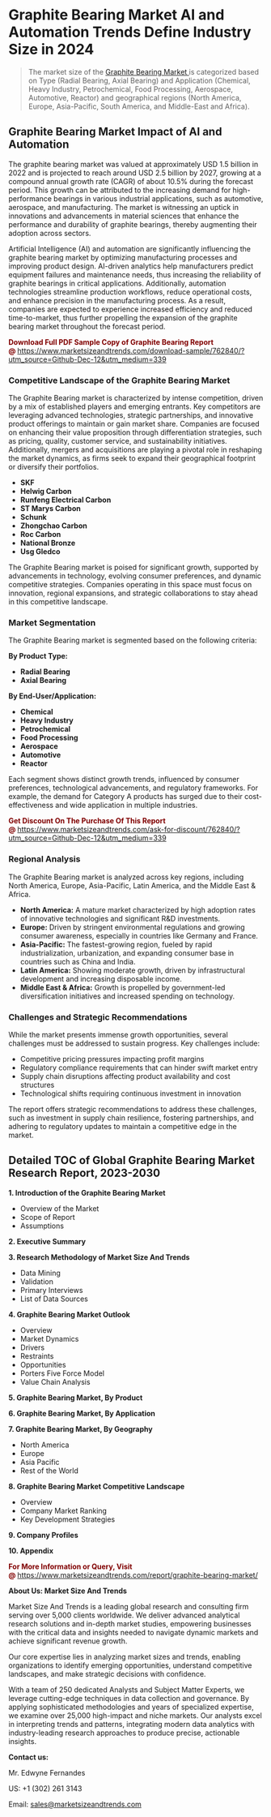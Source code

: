 <H1>Graphite Bearing Market AI and Automation Trends Define Industry Size in 2024</H1><blockquote><p>The market size of the <a href="https://www.marketsizeandtrends.com/download-sample/762840/?utm_source=Github-Dec-12&amp;utm_medium=339" target="_blank">Graphite Bearing Market </a>is categorized based on Type (Radial Bearing, Axial Bearing) and Application (Chemical, Heavy Industry, Petrochemical, Food Processing, Aerospace, Automotive, Reactor) and geographical regions (North America, Europe, Asia-Pacific, South America, and Middle-East and Africa).</p></blockquote><p><h2>Graphite Bearing Market Impact of AI and Automation</h2><p>The graphite bearing market was valued at approximately USD 1.5 billion in 2022 and is projected to reach around USD 2.5 billion by 2027, growing at a compound annual growth rate (CAGR) of about 10.5% during the forecast period. This growth can be attributed to the increasing demand for high-performance bearings in various industrial applications, such as automotive, aerospace, and manufacturing. The market is witnessing an uptick in innovations and advancements in material sciences that enhance the performance and durability of graphite bearings, thereby augmenting their adoption across sectors.</p><p>Artificial Intelligence (AI) and automation are significantly influencing the graphite bearing market by optimizing manufacturing processes and improving product design. AI-driven analytics help manufacturers predict equipment failures and maintenance needs, thus increasing the reliability of graphite bearings in critical applications. Additionally, automation technologies streamline production workflows, reduce operational costs, and enhance precision in the manufacturing process. As a result, companies are expected to experience increased efficiency and reduced time-to-market, thus further propelling the expansion of the graphite bearing market throughout the forecast period.</p></p><p><strong><span style="color: #800000;">Download Full PDF Sample Copy of Graphite Bearing Report @</span>&nbsp;</strong><a href="https://www.marketsizeandtrends.com/download-sample/762840/?utm_source=Github-Dec-12&amp;utm_medium=339">https://www.marketsizeandtrends.com/download-sample/762840/?utm_source=Github-Dec-12&amp;utm_medium=339</a></p><h3>Competitive Landscape of the Graphite Bearing Market</h3><p>The Graphite Bearing market is characterized by intense competition, driven by a mix of established players and emerging entrants. Key competitors are leveraging advanced technologies, strategic partnerships, and innovative product offerings to maintain or gain market share. Companies are focused on enhancing their value proposition through differentiation strategies, such as pricing, quality, customer service, and sustainability initiatives. Additionally, mergers and acquisitions are playing a pivotal role in reshaping the market dynamics, as firms seek to expand their geographical footprint or diversify their portfolios.</p><p><strong><p><ul><li>SKF </li><li> Helwig Carbon </li><li> Runfeng Electrical Carbon </li><li> ST Marys Carbon </li><li> Schunk </li><li> Zhongchao Carbon </li><li> Roc Carbon </li><li> National Bronze </li><li> Usg Gledco</p></li></ul></p></strong></p><p>The Graphite Bearing market is poised for significant growth, supported by advancements in technology, evolving consumer preferences, and dynamic competitive strategies. Companies operating in this space must focus on innovation, regional expansions, and strategic collaborations to stay ahead in this competitive landscape.</p><h3>Market Segmentation</h3><p>The Graphite Bearing market is segmented based on the following criteria:</p><p><strong>By Product Type:</strong></p><p><strong><p><ul><li>Radial Bearing </li><li> Axial Bearing</p></li></ul></p></strong></p><p><strong>By End-User/Application:</strong></p><p><strong><p><ul><li>Chemical </li><li> Heavy Industry </li><li> Petrochemical </li><li> Food Processing </li><li> Aerospace </li><li> Automotive </li><li> Reactor</p></li></ul></p></strong></p><p>Each segment shows distinct growth trends, influenced by consumer preferences, technological advancements, and regulatory frameworks. For example, the demand for Category A products has surged due to their cost-effectiveness and wide application in multiple industries.</p><p><strong><span style="color: #800000;">Get Discount On The Purchase Of This Report @&nbsp;</span></strong><a href="https://www.marketsizeandtrends.com/ask-for-discount/762840/?utm_source=Github-Dec-12&amp;utm_medium=339">https://www.marketsizeandtrends.com/ask-for-discount/762840/?utm_source=Github-Dec-12&amp;utm_medium=339</a></p><h3>Regional Analysis</h3><p>The Graphite Bearing market is analyzed across key regions, including North America, Europe, Asia-Pacific, Latin America, and the Middle East &amp; Africa.</p><ul><li><strong>North America:</strong> A mature market characterized by high adoption rates of innovative technologies and significant R&amp;D investments.</li><li><strong>Europe:</strong> Driven by stringent environmental regulations and growing consumer awareness, especially in countries like Germany and France.</li><li><strong>Asia-Pacific:</strong> The fastest-growing region, fueled by rapid industrialization, urbanization, and expanding consumer base in countries such as China and India.</li><li><strong>Latin America:</strong> Showing moderate growth, driven by infrastructural development and increasing disposable income.</li><li><strong>Middle East &amp; Africa:</strong> Growth is propelled by government-led diversification initiatives and increased spending on technology.</li></ul><h3>Challenges and Strategic Recommendations</h3><p>While the market presents immense growth opportunities, several challenges must be addressed to sustain progress. Key challenges include:</p><ul><li>Competitive pricing pressures impacting profit margins</li><li>Regulatory compliance requirements that can hinder swift market entry</li><li>Supply chain disruptions affecting product availability and cost structures</li><li>Technological shifts requiring continuous investment in innovation</li></ul><p>The report offers strategic recommendations to address these challenges, such as investment in supply chain resilience, fostering partnerships, and adhering to regulatory updates to maintain a competitive edge in the market.</p><h2>Detailed TOC of Global Graphite Bearing Market Research Report, 2023-2030</h2><p><strong>1. Introduction of the Graphite Bearing Market</strong></p><ul><li>Overview of the Market</li><li>Scope of Report</li><li>Assumptions&nbsp;</li></ul><p><strong>2. Executive Summary</strong></p><p><strong>3. Research Methodology of <strong>Market Size And Trends</strong></strong></p><ul><li>Data Mining</li><li>Validation</li><li>Primary Interviews</li><li>List of Data Sources&nbsp;</li></ul><p><strong>4. Graphite Bearing Market Outlook</strong></p><ul><li>Overview</li><li>Market Dynamics</li><li>Drivers</li><li>Restraints</li><li>Opportunities</li><li>Porters Five Force Model</li><li>Value Chain Analysis&nbsp;</li></ul><p><strong>5. Graphite Bearing Market, By Product</strong></p><p><strong>6. Graphite Bearing Market, By Application</strong></p><p><strong>7. Graphite Bearing Market, By Geography</strong></p><ul><li>North America</li><li>Europe</li><li>Asia Pacific</li><li>Rest of the World&nbsp;</li></ul><p><strong>8. Graphite Bearing Market Competitive Landscape</strong></p><ul><li>Overview</li><li>Company Market Ranking</li><li>Key Development Strategies&nbsp;</li></ul><p><strong>9. Company Profiles</strong></p><p><strong>10. Appendix</strong></p><p><strong><span style="color: #800000;">For More Information or Query, Visit @&nbsp;</span></strong><a href="https://www.marketsizeandtrends.com/report/graphite-bearing-market/">https://www.marketsizeandtrends.com/report/graphite-bearing-market/</a></p><p></p><p><strong>About Us:&nbsp;Market Size And Trends</strong></p><p>Market Size And Trends&nbsp;is a leading global research and consulting firm serving over 5,000 clients worldwide. We deliver advanced analytical research solutions and in-depth market studies, empowering businesses with the critical data and insights needed to navigate dynamic markets and achieve significant revenue growth.</p><p>Our core expertise lies in analyzing market sizes and trends, enabling organizations to identify emerging opportunities, understand competitive landscapes, and make strategic decisions with confidence.</p><p>With a team of 250 dedicated Analysts and Subject Matter Experts, we leverage cutting-edge techniques in data collection and governance. By applying sophisticated methodologies and years of specialized expertise, we examine over 25,000 high-impact and niche markets. Our analysts excel in interpreting trends and patterns, integrating modern data analytics with industry-leading research approaches to produce precise, actionable insights.</p><p><strong>Contact us:</strong></p><p>Mr. Edwyne Fernandes</p><p>US: +1 (302) 261 3143</p><p>Email: <a href="mailto:sales@marketsizeandtrends.com">sales@marketsizeandtrends.com</a>&nbsp;</p>
